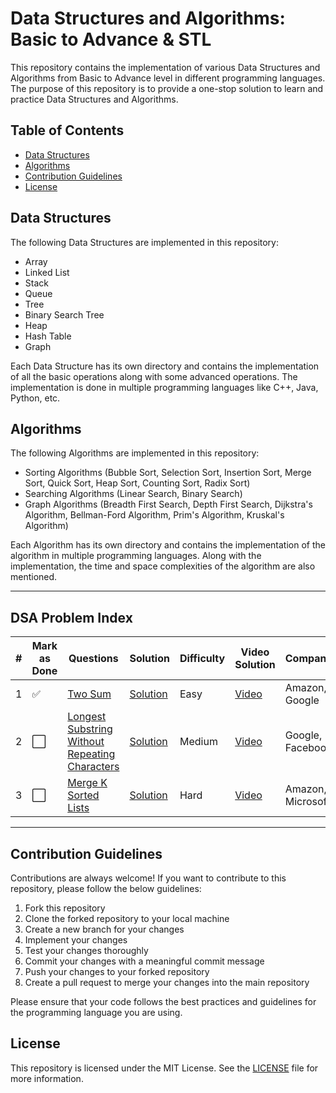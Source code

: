# Data Structures and Algorithms: Basic to Advance & STL 

This repository contains the implementation of various Data Structures and Algorithms from Basic to Advance level in different programming languages. The purpose of this repository is to provide a one-stop solution to learn and practice Data Structures and Algorithms.

## Table of Contents

- [Data Structures](#data-structures)
- [Algorithms](#algorithms)
- [Contribution Guidelines](#contribution-guidelines)
- [License](#license)

## Data Structures

The following Data Structures are implemented in this repository:

- Array
- Linked List
- Stack
- Queue
- Tree
- Binary Search Tree
- Heap
- Hash Table
- Graph

Each Data Structure has its own directory and contains the implementation of all the basic operations along with some advanced operations. The implementation is done in multiple programming languages like C++, Java, Python, etc.

## Algorithms

The following Algorithms are implemented in this repository:

- Sorting Algorithms (Bubble Sort, Selection Sort, Insertion Sort, Merge Sort, Quick Sort, Heap Sort, Counting Sort, Radix Sort)
- Searching Algorithms (Linear Search, Binary Search)
- Graph Algorithms (Breadth First Search, Depth First Search, Dijkstra's Algorithm, Bellman-Ford Algorithm, Prim's Algorithm, Kruskal's Algorithm)

Each Algorithm has its own directory and contains the implementation of the algorithm in multiple programming languages. Along with the implementation, the time and space complexities of the algorithm are also mentioned.

---

## DSA Problem Index

| # | Mark as Done | Questions                                                                                                           | Solution                                                                                         |  Difficulty | Video Solution                                    | Companies      | Pre-requisites       |
| - | -------------- | ------------------------------------------------------------------------------------------------------------------------------- | --------------------------------------------------------------------------------------------------- | ------------- | ---------------------------------------------------- | ----------------- | ----------------------- |
| 1 | ✅              | [Two Sum](https://leetcode.com/problems/two-sum/)                                                                               | [Solution](https://leetcode.com/problems/two-sum/solutions/)                                        | Easy          | [Video](https://www.youtube.com/watch?v=KLlXCFG5TnA) | Amazon, Google    | Arrays, Hash Map        |
| 2 | ⬜              | [Longest Substring Without Repeating Characters](https://leetcode.com/problems/longest-substring-without-repeating-characters/) | [Solution](https://leetcode.com/problems/longest-substring-without-repeating-characters/solutions/) | Medium        | [Video](https://www.youtube.com/watch?v=wiGpQwVHdE0) | Google, Facebook  | Sliding Window, HashSet |
| 3 | ⬜              | [Merge K Sorted Lists](https://leetcode.com/problems/merge-k-sorted-lists/)                                                     | [Solution](https://leetcode.com/problems/merge-k-sorted-lists/solutions/)                           | Hard          | [Video](https://www.youtube.com/watch?v=ptYUCjfNhJY) | Amazon, Microsoft | Heap, Linked List       |

---

## Contribution Guidelines

Contributions are always welcome! If you want to contribute to this repository, please follow the below guidelines:

1. Fork this repository
2. Clone the forked repository to your local machine
3. Create a new branch for your changes
4. Implement your changes
5. Test your changes thoroughly
6. Commit your changes with a meaningful commit message
7. Push your changes to your forked repository
8. Create a pull request to merge your changes into the main repository

Please ensure that your code follows the best practices and guidelines for the programming language you are using.

## License

This repository is licensed under the MIT License. See the [LICENSE](LICENSE) file for more information.
